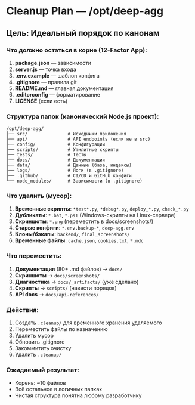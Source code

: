 # Cleanup Plan — /opt/deep-agg

## Цель: Идеальный порядок по канонам

### Что должно остаться в корне (12-Factor App):
1. **package.json** — зависимости
2. **server.js** — точка входа
3. **.env.example** — шаблон конфига
4. **.gitignore** — правила git
5. **README.md** — главная документация
6. **.editorconfig** — форматирование
7. **LICENSE** (если есть)

### Структура папок (канонический Node.js проект):
```
/opt/deep-agg/
├── src/               # Исходники приложения
├── api/               # API endpoints (если не в src)
├── config/            # Конфигурации
├── scripts/           # Утилитные скрипты
├── tests/             # Тесты
├── docs/              # Документация
├── data/              # Данные (база, индексы)
├── logs/              # Логи (в .gitignore)
├── .github/           # CI/CD и GitHub конфиги
└── node_modules/      # Зависимости (в .gitignore)
```

### Что удалить (мусор):
1. **Временные скрипты**: `*test*.py`, `*debug*.py`, `deploy_*.py`, `check_*.py`
2. **Дубликаты**: `*.bat`, `*.ps1` (Windows-скрипты на Linux-сервере)
3. **Скриншоты**: `*.png` (переместить в docs/screenshots/)
4. **Старые конфиги**: `*.env.backup-*`, `deep-agg.env`
5. **Клоны/бэкапы**: `backend/`, `final_screenshots/`
6. **Временные файлы**: `cache.json`, `cookies.txt`, `*.mdc`

### Что переместить:
1. **Документация** (80+ .md файлов) → `docs/`
2. **Скриншоты** → `docs/screenshots/`
3. **Диагностика** → `docs/_artifacts/` (уже сделано)
4. **Скрипты** → `scripts/` (навести порядок)
5. **API docs** → `docs/api-references/`

### Действия:
1. Создать `.cleanup/` для временного хранения удаляемого
2. Переместить файлы по назначению
3. Удалить мусор
4. Обновить .gitignore
5. Закоммитить очистку
6. Удалить `.cleanup/`

### Ожидаемый результат:
- Корень: ~10 файлов
- Всё остальное в логичных папках
- Чистая структура понятна любому разработчику
